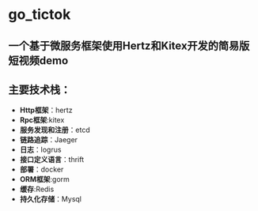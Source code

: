 # go_tictok
一个基于微服务框架使用Hertz和Kitex开发的简易版短视频demo
---
## 主要技术栈：
- **Http框架**：hertz  
- **Rpc框架**:kitex  
- **服务发现和注册**：etcd  
- **链路追踪**：Jaeger  
- **日志**：logrus
- **接口定义语言**：thrift
- **部署**：docker
- **ORM框架**:gorm
- **缓存**:Redis
- **持久化存储**：Mysql
